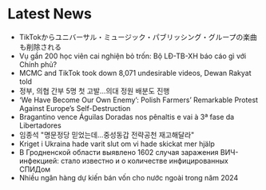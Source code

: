 # Latest News
-  TikTokからユニバーサル・ミュージック・パブリッシング・グループの楽曲も削除される
-  Vụ gần 200 học viên cai nghiện bỏ trốn: Bộ LĐ-TB-XH báo cáo gì với Chính phủ?
-  MCMC and TikTok took down 8,071 undesirable videos, Dewan Rakyat told
-  정부, 의협 간부 5명 첫 고발…의대 정원 배분도 진행
-  ‘We Have Become Our Own Enemy’: Polish Farmers’ Remarkable Protest Against Europe’s Self-Destruction
-  Bragantino vence Águilas Doradas nos pênaltis e vai à 3ª fase da Libertadores
-  임종석 "명문정당 믿었는데…중성동갑 전략공천 재고해달라"
-  Kriget i Ukraina hade varit slut om vi hade skickat mer hjälp
-  В Гродненской области выявлено 1602 случая заражения ВИЧ-инфекцией: стало известно и о количестве инфицированных СПИДом
-  Nhiều ngân hàng dự kiến bán vốn cho nước ngoài trong năm 2024

